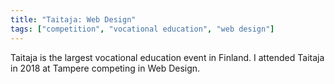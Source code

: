```yaml
---
title: "Taitaja: Web Design"
tags: ["competition", "vocational education", "web design"]
---
```


Taitaja is the largest vocational education event in Finland. I attended Taitaja in 2018 at Tampere competing in Web Design.
